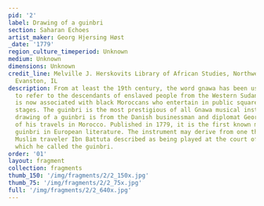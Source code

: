 ```yaml
---
pid: '2'
label: Drawing of a guinbri
section: Saharan Echoes
artist_maker: Georg Hjersing Høst
_date: '1779'
region_culture_timeperiod: Unknown
medium: Unknown
dimensions: Unknown
credit_line: Melville J. Herskovits Library of African Studies, Northwestern University,
  Evanston, IL
description: From at least the 19th century, the word gnawa has been used in Morocco
  to refer to the descendants of enslaved people from the Western Sudan. The term
  is now associated with black Moroccans who entertain in public squares and on concert
  stages. The guinbri is the most prestigious of all Gnawa musical instruments. This
  drawing of a guinbri is from the Danish businessman and diplomat Georg Høst’s account
  of his travels in Morocco. Published in 1779, it is the first known mention of a
  guinbri in European literature. The instrument may derive from one that the 14th-century
  Muslim traveler Ibn Battuta described as being played at the court of the Mali Empire,
  which he called the guinbri.
order: '01'
layout: fragment
collection: fragments
thumb_150: '/img/fragments/2/2_150x.jpg'
thumb_75: '/img/fragments/2/2_75x.jpg'
full: '/img/fragments/2/2_640x.jpg'
---
```

